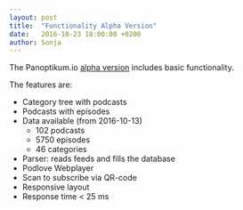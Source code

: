 ```yaml
---
layout: post
title:  "Functionality Alpha Version"
date:   2016-10-23 18:00:00 +0200
author: Sonja
---
```


The Panoptikum.io [alpha version](https://alpha.panoptikum.io) includes basic functionality.

The features are:
* Category tree with podcasts
* Podcasts with episodes
* Data available (from 2016-10-13)
  * 102 podcasts
  * 5750 episodes
  * 46 categories
* Parser: reads feeds and fills the database
* Podlove Webplayer
* Scan to subscribe via QR-code
* Responsive layout
* Response time < 25 ms
